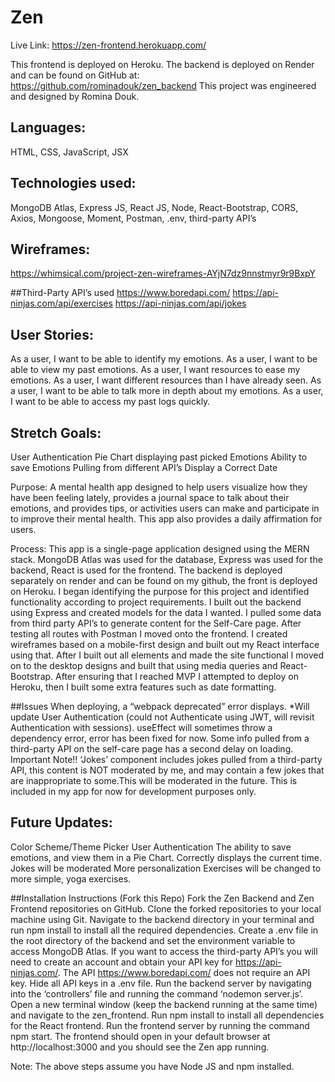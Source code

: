 # Zen
Live Link: https://zen-frontend.herokuapp.com/

This frontend is deployed on Heroku.
The backend is deployed on Render and can be found on GitHub at: https://github.com/rominadouk/zen_backend
This project was engineered and designed by Romina Douk. 

## Languages: 
HTML, CSS, JavaScript, JSX

## Technologies used: 
MongoDB Atlas, Express JS, React JS, Node, React-Bootstrap, CORS, Axios, Mongoose, Moment, Postman, .env, third-party API’s

## Wireframes: 
https://whimsical.com/project-zen-wireframes-AYjN7dz9nnstmyr9r9BxpY

##Third-Party API’s used
https://www.boredapi.com/
https://api-ninjas.com/api/exercises
https://api-ninjas.com/api/jokes

## User Stories: 
As a user,  I want to be able to identify my emotions. 
As a user,  I want to be able to view my past emotions. 
As a user,  I want resources to ease my emotions. 
As a user,  I want different resources than I have already seen. 
As a user,  I want to be able to talk more in depth about my emotions.
As a user,  I want to be able to access my past logs quickly. 

## Stretch Goals: 
User Authentication
Pie Chart displaying past picked Emotions
Ability to save Emotions
Pulling from different API’s
Display a Correct Date

Purpose:
A mental health app designed to help users visualize how they have been feeling lately, provides a journal space to talk about their emotions, and provides tips, or activities users can make and participate in to improve their mental health. This app also provides a daily affirmation for users.

Process:
This app is a single-page application designed using the MERN stack. MongoDB Atlas was used for the database, Express was used for the backend, React is used for the frontend. The backend is deployed separately on render and can be found on my github, the front is deployed on Heroku. I began identifying the purpose for this project and identified functionality according to project requirements. I built out the backend using Express and created models for the data I wanted. I pulled some data from third party API’s to generate content for the Self-Care page. After testing all routes with Postman I moved onto the frontend. I created wireframes based on a mobile-first design and built out my React interface using that. After I built out all elements and made the site functional I moved on to the desktop designs and built that using media queries and React-Bootstrap. After ensuring that I reached MVP I attempted to deploy on Heroku, then I built some extra features such as date formatting. 

##Issues
When deploying, a “webpack deprecated” error displays. *Will update
User Authentication (could not Authenticate using JWT, will revisit Authentication with sessions).
useEffect will sometimes throw a dependency error, error has been fixed for now.
Some info pulled from a third-party API on the self-care page has a second delay on loading.
Important Note!! ‘Jokes’ component includes jokes pulled from a third-party API, this content is NOT moderated by me, and may contain a few jokes that are inappropriate to some.This will be moderated in the future. This is included in my app for now for development purposes only.

## Future Updates: 
Color Scheme/Theme Picker
User Authentication 
The ability to save emotions, and view them in a Pie Chart. 
Correctly displays the current time. 
Jokes will be moderated
More personalization
Exercises will be changed to more simple, yoga exercises. 

##Installation Instructions (Fork this Repo)
Fork the Zen Backend and Zen Frontend repositories on GitHub.
Clone the forked repositories to your local machine using Git.
Navigate to the backend directory in your terminal and run npm install to install all the required dependencies.
Create a .env file in the root directory of the backend and set the environment variable to access MongoDB Atlas. If you want to access the third-party API’s you will need to create an account and obtain your API key for https://api-ninjas.com/. The API https://www.boredapi.com/ does not require an API key. Hide all API keys in a .env file. 
Run the backend server by navigating into the ‘controllers’ file and running the command ‘nodemon server.js’.
Open a new terminal window (keep the backend running at the same time) and navigate to the zen_frontend.
Run npm install to install all dependencies for the React frontend.
Run the frontend server by running the command npm start. The frontend should open in your default browser at http://localhost:3000 and you should see the Zen app running.

Note: The above steps assume you have Node JS and npm installed.


